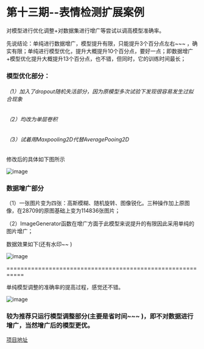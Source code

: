 # 第十三期--表情检测扩展案例

对模型进行优化调整+对数据集进行增广等尝试以调高模型准确率。

先说结论：单纯进行数据增广，模型提升有限，只能提升3个百分点左右~~~ ，确实有限；单纯进行模型优化，提升大概提升10个百分点，要好一点；即数据增广+模型优化提升大概提升13个百分点，也不错，但同时，它的训练时间最长；



### 模型优化部分：

######				（1）加入了dropout随机失活部分，因为原模型多次试验下发现很容易发生过拟合现象

###### （2）均改为单层卷积

###### （3）试着用Maxpooling2D代替AveragePooing2D

修改后的具体如下图所示

![image](https://user-images.githubusercontent.com/50792908/68220304-7892dc00-0022-11ea-984e-0d5fd4d5cc90.png)



### 数据增广部分

（1）一张图片变为四张：高斯模糊、随机旋转、图像锐化。三种操作加上原图像，在28709的原图基础上变为114836张图片；

（2）ImageGenerator函数在增广方面于此模型来说提升的有限因此采用单纯的图片增广；

数据效果如下(还有水印~~ )

![image](https://user-images.githubusercontent.com/50792908/68220748-3cac4680-0023-11ea-8f02-5e141ff1b34a.png)



===========================================================

单纯模型调整的准确率的提高过程，感觉还不错。



![image](https://user-images.githubusercontent.com/50792908/68221044-c4925080-0023-11ea-868a-8e488fce177a.png)



### 较为推荐只运行模型调整部分(主要是省时间~~~ )，即不对数据进行增广，当然增广后的模型更优。

[项目地址](https://github.com/JUSxuaxuan/face_expression_ex/tree/master/%E8%A1%A8%E6%83%85%E8%AF%86%E5%88%AB)







